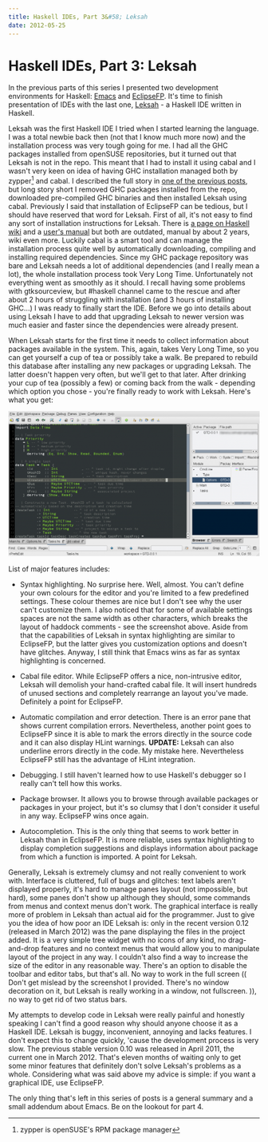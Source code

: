 ```yaml
---
title: Haskell IDEs, Part 3&#58; Leksah
date: 2012-05-25
---
```


Haskell IDEs, Part 3: Leksah
============================

In the previous parts of this series I presented two development environments
for Haskell: [Emacs](/posts/2012-05-13-haskell-ide-emacs/) and
[EclipseFP](/posts/2012-05-18-haskell-ides-part-2-eclipsefp.html).  It's time to
finish presentation of IDEs with the last one, [Leksah](http://leksah.org/) - a
Haskell IDE written in Haskell.

Leksah was the first Haskell IDE I tried when I started learning the language. I
was a total newbie back then (not that I know much more now) and the
installation process was very tough going for me. I had all the GHC packages
installed from openSUSE repositories, but it turned out that Leksah is not in
the repo. This meant that I had to install it using cabal and I wasn't very keen
on idea of having GHC installation managed both by zypper[^1] and cabal.  I
described the full story in [one of the previous
posts](/posts/2012-03-20-installing-ghc-on-opensuse-linux.html), but long story
short I removed GHC packages installed from the repo, downloaded pre-compiled
GHC binaries and then installed Leksah using cabal. Previously I said that
installation of EclipseFP can be tedious, but I should have reserved that word
for Leksah. First of all, it's not easy to find any sort of installation
instructions for Leksah. There is [a page on Haskell
wiki](http://www.haskell.org/haskellwiki/Leksah_Installation) and a [user's
manual](http://leksah.org/leksah_manual.pdf) but both are outdated, manual by
about 2 years, wiki even more. Luckily cabal is a smart tool and can manage the
installation process quite well by automatically downloading, compiling and
installing required dependencies. Since my GHC package repository was bare and
Leksah needs a lot of additional dependencies (and I really mean a lot), the
whole installation process took Very Long Time. Unfortunately not everything
went as smoothly as it should. I recall having some problems with gtksourceview,
but #haskell channel came to the rescue and after about 2 hours of struggling
with installation (and 3 hours of installing GHC...) I was ready to finally
start the IDE. Before we go into details about using Leksah I have to add that
upgrading Leksah to newer version was much easier and faster since the
dependencies were already present.

When Leksah starts for the first time it needs to collect information about
packages available in the system. This, again, takes Very Long Time, so you can
get yourself a cup of tea or possibly take a walk. Be prepared to rebuild this
database after installing any new packages or upgrading Leksah. The latter
doesn't happen very often, but we'll get to that later. After drinking your cup
of tea (possibly a few) or coming back from the walk - depending which option
you chose - you're finally ready to work with Leksah. Here's what you get:

[![](/images/posts/leksah1-1024x591.png "Editing Haskell in Leksah")](/images/posts/leksah1.png)

List of major features includes:

  * Syntax highlighting. No surprise here. Well, almost. You can't define your
    own colours for the editor and you're limited to a few predefined
    settings. These colour themes are nice but I don't see why the user can't
    customize them. I also noticed that for some of available settings spaces
    are not the same width as other characters, which breaks the layout of
    haddock comments - see the screenshot above. Aside from that the
    capabilities of Leksah in syntax highlighting are similar to EclipseFP, but
    the latter gives you customization options and doesn't have
    glitches. Anyway, I still think that Emacs wins as far as syntax
    highlighting is concerned.

  * Cabal file editor. While EclipseFP offers a nice, non-intrusive editor,
    Leksah will demolish your hand-crafted cabal file. It will insert hundreds
    of unused sections and completely rearrange an layout you've
    made. Definitely a point for EclipseFP.

  * Automatic compilation and error detection. There is an error pane that shows
    current compilation errors. Nevertheless, another point goes to EclipseFP
    since it is able to mark the errors directly in the source code and it can
    also display HLint warnings. **UPDATE:** Leksah can also underline errors
    directly in the code. My mistake here. Nevertheless EclipseFP still has the
    advantage of HLint integration.

  * Debugging. I still haven't learned how to use Haskell's debugger so I really
    can't tell how this works.

  * Package browser. It allows you to browse through available packages or
    packages in your project, but it's so clumsy that I don't consider it useful
    in any way. EclipseFP wins once again.

  * Autocompletion. This is the only thing that seems to work better in Leksah
    than in EclipseFP. It is more reliable, uses syntax highlighting to display
    completion suggestions and displays information about package from which a
    function is imported. A point for Leksah.

Generally, Leksah is extremely clumsy and not really convenient to work
with. Interface is cluttered, full of bugs and glitches: text labels aren't
displayed properly, it's hard to manage panes layout (not impossible, but hard),
some panes don't show up although they should, some commands from menus and
context menus don't work. The graphical interface is really more of problem in
Leksah than actual aid for the programmer. Just to give you the idea of how poor
an IDE Leksah is: only in the recent version 0.12 (released in March 2012) was
the pane displaying the files in the project added. It is a very simple tree
widget with no icons of any kind, no drag-and-drop features and no context menus
that would allow you to manipulate layout of the project in any way. I couldn't
also find a way to increase the size of the editor in any reasonable way.
There's an option to disable the toolbar and editor tabs, but that's all.  No
way to work in the full screen (( Don't get mislead by the screenshot I
provided.  There's no window decoration on it, but Leksah is really working in a
window, not fullscreen. )), no way to get rid of two status bars.

My attempts to develop code in Leksah were really painful and honestly speaking
I can't find a good reason why should anyone choose it as a Haskell IDE. Leksah
is buggy, inconvenient, annoying and lacks features. I don't expect this to
change quickly, 'cause the development process is very slow. The previous stable
version 0.10 was released in April 2011, the current one in March 2012. That's
eleven months of waiting only to get some minor features that definitely don't
solve Leksah's problems as a whole. Considering what was said above my advice is
simple: if you want a graphical IDE, use EclipseFP.

The only thing that's left in this series of posts is a general summary and a
small addendum about Emacs. Be on the lookout for part 4.

[^1]: zypper is openSUSE's RPM package manager

